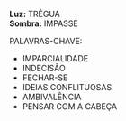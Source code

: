 **Luz:** TRÉGUA  
**Sombra:** IMPASSE

PALAVRAS-CHAVE:
- IMPARCIALIDADE
- INDECISÃO
- FECHAR-SE
- IDEIAS CONFLITUOSAS
- AMBIVALÊNCIA
- PENSAR COM A CABEÇA